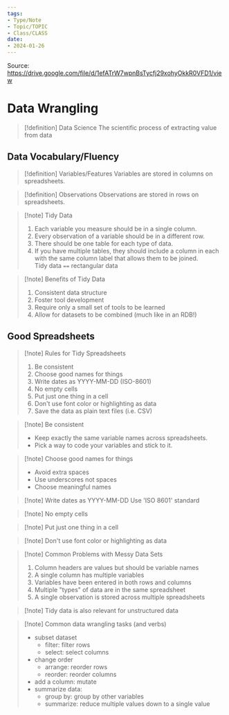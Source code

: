 ```yaml
---
tags:
- Type/Note
- Topic/TOPIC
- Class/CLASS
date:
- 2024-01-26
---
```


Source: https://drive.google.com/file/d/1efATrW7wpnBsTycfj29xohyOkkR0VFD1/view

# Data Wrangling

> [!definition] Data Science
> The scientific process of extracting value from data  

## Data Vocabulary/Fluency

> [!definition] Variables/Features
> Variables are stored in columns on spreadsheets.  

> [!definition] Observations
> Observations are stored in rows on spreadsheets.  

> [!note] Tidy Data
> 1. Each variable you measure should be in a single column.  
> 2. Every observation of a variable should be in a different row.  
> 3. There should be one table for each type of data.  
> 4. If you have multiple tables, they should include a column in each with the same column label that allows them to be joined.  
> Tidy data `==` rectangular data  

> [!note] Benefits of Tidy Data
> 1. Consistent data structure  
> 2. Foster tool development  
> 3. Require only a small set of tools to be learned  
> 4. Allow for datasets to be combined (much like in an RDB!)  

## Good Spreadsheets

> [!note] Rules for Tidy Spreadsheets
> 1. Be consistent  
> 2. Choose good names for things  
> 3. Write dates as YYYY-MM-DD (ISO-8601)  
> 4. No empty cells  
> 5. Put just one thing in a cell  
> 6. Don't use font color or highlighting as data  
> 7. Save the data as plain text files (i.e. CSV)  

> [!note] Be consistent
> - Keep exactly the same variable names across spreadsheets.  
> - Pick a way to code your variables and stick to it.  

> [!note] Choose good names for things
> - Avoid extra spaces  
> - Use underscores not spaces  
> - Choose meaningful names  

> [!note] Write dates as YYYY-MM-DD
> Use 'ISO 8601' standard  

> [!note] No empty cells

> [!note] Put just one thing in a cell

> [!note] Don't use font color or highlighting as data

> [!note] Common Problems with Messy Data Sets
> 1. Column headers are values but should be variable names  
> 2. A single column has multiple variables  
> 3. Variables have been entered in both rows and columns  
> 4. Multiple "types" of data are in the same spreadsheet  
> 5. A single observation is stored across multiple spreadsheets  

> [!note] Tidy data is also relevant for unstructured data

> [!note] Common data wrangling tasks (and verbs)
> - subset dataset  
> 	- filter: filter rows  
> 	- select: select columns  
> - change order  
> 	- arrange: reorder rows  
> 	- reorder: reorder columns  
> - add a column: mutate  
> - summarize data:  
> 	- group by: group by other variables  
> 	- summarize: reduce multiple values down to a single value  
